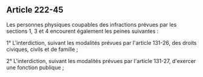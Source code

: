 Article 222-45
----
Les personnes physiques coupables des infractions prévues par les sections 1, 3
et 4 encourent également les peines suivantes :

1° L'interdiction, suivant les modalités prévues par l'article 131-26, des
droits civiques, civils et de famille ;

2° L'interdiction, suivant les modalités prévues par l'article 131-27, d'exercer
une fonction publique ;
